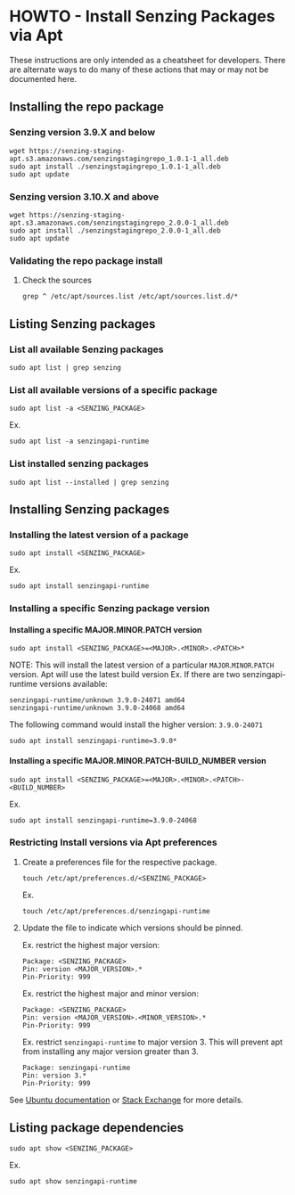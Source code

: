 # HOWTO - Install Senzing Packages via Apt

These instructions are only intended as a cheatsheet for developers.
There are alternate ways to do many of these actions that may or may not be documented here.

## Installing the repo package

### Senzing version 3.9.X and below

```console
wget https://senzing-staging-apt.s3.amazonaws.com/senzingstagingrepo_1.0.1-1_all.deb
sudo apt install ./senzingstagingrepo_1.0.1-1_all.deb
sudo apt update
```

### Senzing version 3.10.X and above

```console
wget https://senzing-staging-apt.s3.amazonaws.com/senzingstagingrepo_2.0.0-1_all.deb
sudo apt install ./senzingstagingrepo_2.0.0-1_all.deb
sudo apt update
```

### Validating the repo package install

1. Check the sources
   ```console
   grep ^ /etc/apt/sources.list /etc/apt/sources.list.d/*
   ```

## Listing Senzing packages

### List all available Senzing packages

```console
sudo apt list | grep senzing
```

### List all available versions of a specific package

```console
sudo apt list -a <SENZING_PACKAGE>
```

Ex.
```console
sudo apt list -a senzingapi-runtime
```

### List installed senzing packages

```console
sudo apt list --installed | grep senzing
```

## Installing Senzing packages

### Installing the latest version of a package

```console
sudo apt install <SENZING_PACKAGE>
```

Ex. 
```console
sudo apt install senzingapi-runtime
```

### Installing a specific Senzing package version 

#### Installing a specific MAJOR.MINOR.PATCH version

```console
sudo apt install <SENZING_PACKAGE>=<MAJOR>.<MINOR>.<PATCH>*
```

NOTE: This will install the latest version of a particular `MAJOR`.`MINOR`.`PATCH` version.
Apt will use the latest build version
Ex. 
If there are two senzingapi-runtime versions available:

```console
senzingapi-runtime/unknown 3.9.0-24071 amd64
senzingapi-runtime/unknown 3.9.0-24068 amd64
```

The following command would install the higher version: `3.9.0-24071`

```console
sudo apt install senzingapi-runtime=3.9.0*
```

#### Installing a specific MAJOR.MINOR.PATCH-BUILD_NUMBER version

```console
sudo apt install <SENZING_PACKAGE>=<MAJOR>.<MINOR>.<PATCH>-<BUILD_NUMBER>
```

Ex.
```console
sudo apt install senzingapi-runtime=3.9.0-24068
```

### Restricting Install versions via Apt preferences

1. Create a preferences file for the respective package.
   ``` console
   touch /etc/apt/preferences.d/<SENZING_PACKAGE>
   ```
   Ex.
   ``` console
   touch /etc/apt/preferences.d/senzingapi-runtime
   ```
1. Update the file to indicate which versions should be pinned.

   Ex. restrict the highest major version:

   ```console
   Package: <SENZING_PACKAGE>
   Pin: version <MAJOR_VERSION>.*
   Pin-Priority: 999
   ```

   Ex. restrict the highest major and minor version:

   ```console
   Package: <SENZING_PACKAGE>
   Pin: version <MAJOR_VERSION>.<MINOR_VERSION>.*
   Pin-Priority: 999
   ```

   Ex. restrict `senzingapi-runtime` to major version 3.
   This will prevent apt from installing any major version greater than 3.
   ```console
   Package: senzingapi-runtime
   Pin: version 3.*
   Pin-Priority: 999
   ```

See [Ubuntu documentation] or [Stack Exchange] for more details.

## Listing package dependencies

```console
sudo apt show <SENZING_PACKAGE>
```

Ex. 
```console
sudo apt show senzingapi-runtime
```

[Stack Exchange]: https://askubuntu.com/questions/547550/apt-mark-holding-a-package-to-a-major-version-not-a-specific-minor
[Ubuntu documentation]: https://help.ubuntu.com/community/PinningHowto
